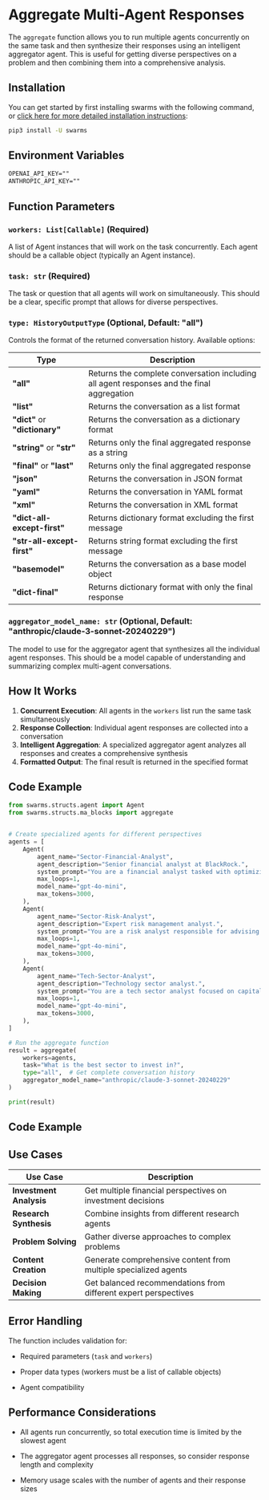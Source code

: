 # Aggregate Multi-Agent Responses

The `aggregate` function allows you to run multiple agents concurrently on the same task and then synthesize their responses using an intelligent aggregator agent. This is useful for getting diverse perspectives on a problem and then combining them into a comprehensive analysis.

## Installation

You can get started by first installing swarms with the following command, or [click here for more detailed installation instructions](https://docs.swarms.world/en/latest/swarms/install/install/):

```bash
pip3 install -U swarms
``` 

## Environment Variables

```txt
OPENAI_API_KEY=""
ANTHROPIC_API_KEY=""
```

## Function Parameters

### `workers: List[Callable]` (Required)

A list of Agent instances that will work on the task concurrently. Each agent should be a callable object (typically an Agent instance).

### `task: str` (Required)

The task or question that all agents will work on simultaneously. This should be a clear, specific prompt that allows for diverse perspectives.

### `type: HistoryOutputType` (Optional, Default: "all")

Controls the format of the returned conversation history. Available options:

| Type | Description |
|------|-------------|
| **"all"** | Returns the complete conversation including all agent responses and the final aggregation |
| **"list"** | Returns the conversation as a list format |
| **"dict"** or **"dictionary"** | Returns the conversation as a dictionary format |
| **"string"** or **"str"** | Returns only the final aggregated response as a string |
| **"final"** or **"last"** | Returns only the final aggregated response |
| **"json"** | Returns the conversation in JSON format |
| **"yaml"** | Returns the conversation in YAML format |
| **"xml"** | Returns the conversation in XML format |
| **"dict-all-except-first"** | Returns dictionary format excluding the first message |
| **"str-all-except-first"** | Returns string format excluding the first message |
| **"basemodel"** | Returns the conversation as a base model object |
| **"dict-final"** | Returns dictionary format with only the final response |

### `aggregator_model_name: str` (Optional, Default: "anthropic/claude-3-sonnet-20240229")

The model to use for the aggregator agent that synthesizes all the individual agent responses. This should be a model capable of understanding and summarizing complex multi-agent conversations.

## How It Works

1. **Concurrent Execution**: All agents in the `workers` list run the same task simultaneously
2. **Response Collection**: Individual agent responses are collected into a conversation
3. **Intelligent Aggregation**: A specialized aggregator agent analyzes all responses and creates a comprehensive synthesis
4. **Formatted Output**: The final result is returned in the specified format

## Code Example

```python
from swarms.structs.agent import Agent
from swarms.structs.ma_blocks import aggregate


# Create specialized agents for different perspectives
agents = [
    Agent(
        agent_name="Sector-Financial-Analyst",
        agent_description="Senior financial analyst at BlackRock.",
        system_prompt="You are a financial analyst tasked with optimizing asset allocations for a $50B portfolio. Provide clear, quantitative recommendations for each sector.",
        max_loops=1,
        model_name="gpt-4o-mini",
        max_tokens=3000,
    ),
    Agent(
        agent_name="Sector-Risk-Analyst",
        agent_description="Expert risk management analyst.",
        system_prompt="You are a risk analyst responsible for advising on risk allocation within a $50B portfolio. Provide detailed insights on risk exposures for each sector.",
        max_loops=1,
        model_name="gpt-4o-mini",
        max_tokens=3000,
    ),
    Agent(
        agent_name="Tech-Sector-Analyst",
        agent_description="Technology sector analyst.",
        system_prompt="You are a tech sector analyst focused on capital and risk allocations. Provide data-backed insights for the tech sector.",
        max_loops=1,
        model_name="gpt-4o-mini",
        max_tokens=3000,
    ),
]

# Run the aggregate function
result = aggregate(
    workers=agents,
    task="What is the best sector to invest in?",
    type="all",  # Get complete conversation history
    aggregator_model_name="anthropic/claude-3-sonnet-20240229"
)

print(result)
```

## Code Example



## Use Cases

| Use Case | Description |
|----------|-------------|
| **Investment Analysis** | Get multiple financial perspectives on investment decisions |
| **Research Synthesis** | Combine insights from different research agents |
| **Problem Solving** | Gather diverse approaches to complex problems |
| **Content Creation** | Generate comprehensive content from multiple specialized agents |
| **Decision Making** | Get balanced recommendations from different expert perspectives |

## Error Handling

The function includes validation for:

- Required parameters (`task` and `workers`)

- Proper data types (workers must be a list of callable objects)

- Agent compatibility

## Performance Considerations

- All agents run concurrently, so total execution time is limited by the slowest agent

- The aggregator agent processes all responses, so consider response length and complexity

- Memory usage scales with the number of agents and their response sizes
